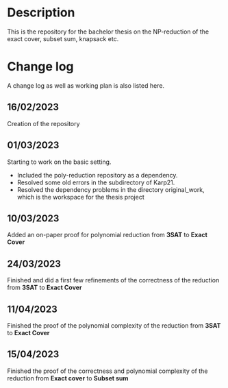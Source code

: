 # Description
This is the repository for the bachelor thesis on the NP-reduction of the exact cover, subset sum, knapsack etc.

# Change log
A change log as well as working plan is also listed here.

##  16/02/2023
Creation of the repository

## 01/03/2023
Starting to work on the basic setting. 
  - Included the poly-reduction repository as a dependency. 
  - Resolved some old errors in the subdirectory of Karp21. 
  - Resolved the dependency problems in the directory original_work, which is the
  workspace for the thesis project

## 10/03/2023
Added an on-paper proof for polynomial reduction from **3SAT** to **Exact Cover**

## 24/03/2023
Finished and did a first few refinements of the correctness of the reduction from **3SAT**  to **Exact Cover**

## 11/04/2023
Finished the proof of the polynomial complexity of the reduction from **3SAT** to **Exact Cover**

## 15/04/2023
Finished the proof of the correctness and polynomial complexity of the reduction from **Exact cover** to **Subset sum**
